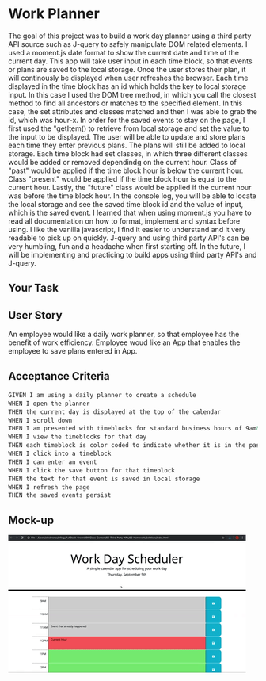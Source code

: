 # Work Planner 
The goal of this project was to build a work day planner using a third party API source 
such as J-query to safely manipulate DOM related elements. I used a moment.js date format to
show the current date and time of the current day. This app will take user input in each time block,
so that events or plans are saved to the local storage. Once the user stores their plan, it will continously
be displayed when user refreshes the browser. Each time displayed in the time block has an id which holds the key to
local storage input. In this case I used the DOM tree method, in which you call the closest method to find
all ancestors or matches to the specified element. In this case, the set attributes and classes matched and then I
was able to grab the id, which was hour-x. In order for the saved events to stay on the page, I first used the "getItem() to retrieve from local storage and set the value to the input to be displayed. The user will be able to update and store plans each time they enter previous plans. The plans will still be added to local storage. Each time block had set classes, in which three different classes would be added or removed dependindg on the current hour. Class of
"past" would be applied if the time block hour is below the current hour. Class "present" would be applied if the time block hour is equal to the current hour. Lastly, the "future" class would be applied if the current hour was before the time block hour. In the console log, you will be able to locate the local storage and see the saved time block id and the value of input, which is the saved event. I learned that when using moment.js you have to read all documentation on how to format, implement and syntax before using. I like the vanilla javascript, I find it easier to understand and it very readable to pick up on quickly. J-query and using third party API's can be very humbling, fun and a headache when first starting off. In the future, I will be implementing and practicing to build apps using third party API's and J-query. 

## Your Task


## User Story

An employee would like a daily work planner, so
that employee has the benefit of work efficiency. Employee 
woud like an App that enables the employee to save plans entered in App.

## Acceptance Criteria

```md
GIVEN I am using a daily planner to create a schedule
WHEN I open the planner
THEN the current day is displayed at the top of the calendar
WHEN I scroll down
THEN I am presented with timeblocks for standard business hours of 9am&ndash;5pm
WHEN I view the timeblocks for that day
THEN each timeblock is color coded to indicate whether it is in the past, present, or future
WHEN I click into a timeblock
THEN I can enter an event
WHEN I click the save button for that timeblock
THEN the text for that event is saved in local storage
WHEN I refresh the page
THEN the saved events persist
```

## Mock-up
![Alt text](Assets/05-third-party-apis-homework-demo.gif)
